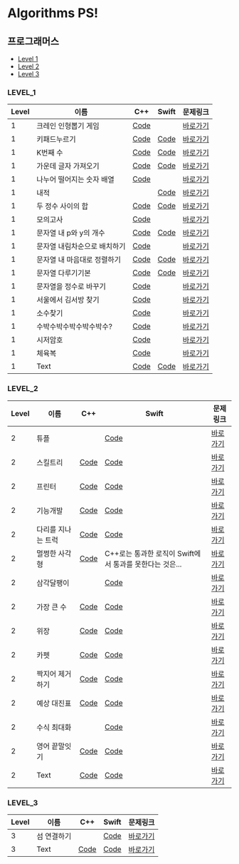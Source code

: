 # Algorithms PS!

## 프로그래머스

* [Level 1](https://github.com/Sueaty/Algorithms_PS#LEVEL_1)
* [Level 2](https://github.com/Sueaty/Algorithms_PS#LEVEL_2)
* [Level 3](https://github.com/Sueaty/Algorithms_PS#LEVEL_3)

### LEVEL_1

| Level | 이름        | C++      | Swift | 문제링크 |
| ----  | --------   | -------- | -------- |-------- |
| 1 | 크레인 인형뽑기 게임 | [Code](https://github.com/Sueaty/Algorithms_PS/blob/master/Programmers/크레인인형뽑기게임.cpp)     |    | [바로가기](https://programmers.co.kr/learn/courses/30/lessons/64061) |
| 1 | 키패드누르기 | [Code](https://github.com/Sueaty/Algorithms_PS/blob/master/Programmers/키패드누르기.cpp)     | [Code](https://github.com/Sueaty/Algorithms_PS/blob/master/Programmers/키패드누르기.swift)     | [바로가기](https://programmers.co.kr/learn/courses/30/lessons/67256) |
| 1 | K번째 수 | [Code](https://github.com/Sueaty/Algorithms_PS/blob/master/Programmers/K번째수.cpp)     | [Code](https://github.com/Sueaty/Algorithms_PS/blob/master/Programmers/K번째수.swift)     | [바로가기](https://programmers.co.kr/learn/courses/30/lessons/42748) |
| 1 | 가운데 글자 가져오기 | [Code](https://github.com/Sueaty/Algorithms_PS/blob/master/Programmers/가운데글자가져오기.cpp)     | [Code](https://github.com/Sueaty/Algorithms_PS/blob/master/Programmers/가운데글자가져오기.swift)     | [바로가기](https://programmers.co.kr/learn/courses/30/lessons/12903) |
| 1 | 나누어 떨어지는 숫자 배열 | [Code](https://github.com/Sueaty/Algorithms_PS/blob/master/Programmers/나누어떨어지는숫자배열.cpp)     |      | [바로가기](https://programmers.co.kr/learn/courses/30/lessons/12910) |
| 1 | 내적 |    | [Code](https://github.com/Sueaty/Algorithms_PS/blob/master/Programmers/내적.swift) | [바로가기](https://programmers.co.kr/learn/courses/30/lessons/70128) |
| 1 | 두 정수 사이의 합 | [Code](https://github.com/Sueaty/Algorithms_PS/blob/master/Programmers/두정수사이의합.cpp) | [Code](https://github.com/Sueaty/Algorithms_PS/blob/master/Programmers/두정수사이의합.swift)     | [바로가기](https://programmers.co.kr/learn/courses/30/lessons/12912) |
| 1 | 모의고사 | [Code](https://github.com/Sueaty/Algorithms_PS/blob/master/Programmers/모의고사.cpp)     |      | [바로가기](https://programmers.co.kr/learn/courses/30/lessons/42840) |
| 1 | 문자열 내 p와 y의 개수 | [Code](https://github.com/Sueaty/Algorithms_PS/blob/master/Programmers/문자열내p와y의개수.cpp)     | [Code](https://github.com/Sueaty/Algorithms_PS/blob/master/Programmers/문자열내p와y의개수.swift)     | [바로가기](https://programmers.co.kr/learn/courses/30/lessons/12916) |
| 1 | 문자열 내림차순으로 배치하기 | [Code](https://github.com/Sueaty/Algorithms_PS/blob/master/Programmers/문자열내림차순으로배치하기.cpp)     |     | [바로가기](https://programmers.co.kr/learn/courses/30/lessons/12917) |
| 1 | 문자열 내 마음대로 정렬하기 | [Code](https://github.com/Sueaty/Algorithms_PS/blob/master/Programmers/문자열내마음대로정렬하기.cpp)     | [Code](https://github.com/Sueaty/Algorithms_PS/blob/master/Programmers/문자열내마음대로정렬하기.swift)     | [바로가기](https://programmers.co.kr/learn/courses/30/lessons/12915) |
| 1 | 문자열 다루기기본 | [Code](https://github.com/Sueaty/Algorithms_PS/blob/master/Programmers/문자열다루기기본.cpp)     | [Code](https://github.com/Sueaty/Algorithms_PS/blob/master/Programmers/문자열다루기기본.swift)     | [바로가기](https://programmers.co.kr/learn/courses/30/lessons/12918) |
| 1 | 문자열을 정수로 바꾸기 | [Code](https://github.com/Sueaty/Algorithms_PS/blob/master/Programmers/문자열을정수로바꾸기.cpp)     |    | [바로가기](https://programmers.co.kr/learn/courses/30/lessons/12925) |
| 1 | 서울에서 김서방 찾기 | [Code](https://github.com/Sueaty/Algorithms_PS/blob/master/Programmers/서울에서김서방찾기.cpp)     |   | [바로가기](https://programmers.co.kr/learn/courses/30/lessons/12919) |
| 1 | 소수찾기 | [Code](https://github.com/Sueaty/Algorithms_PS/blob/master/Programmers/소수찾기.cpp)     |     | [바로가기](https://programmers.co.kr/learn/courses/30/lessons/12921) |
| 1 | 수박수박수박수박수박수? | [Code](https://github.com/Sueaty/Algorithms_PS/blob/master/Programmers/수박수박수.cpp)     |    | [바로가기](https://programmers.co.kr/learn/courses/30/lessons/12922) |
| 1 | 시저암호 | [Code](https://github.com/Sueaty/Algorithms_PS/blob/master/Programmers/시저암호.cpp)     |      | [바로가기](https://programmers.co.kr/learn/courses/30/lessons/12926) |
| 1 | 체육복 | [Code](https://github.com/Sueaty/Algorithms_PS/blob/master/Programmers/체육복.cpp)     |      | [바로가기](https://programmers.co.kr/learn/courses/30/lessons/42862) |
| 1 | Text       | [Code]()     | [Code]()     | [바로가기]() |

### LEVEL_2

| Level | 이름        | C++      | Swift | 문제링크 |
| ----  | --------   | -------- | -------- |-------- |
| 2 | 튜플 |      | [Code](https://github.com/Sueaty/Algorithms_PS/blob/master/Programmers/튜플.swift)     | [바로가기](https://programmers.co.kr/learn/courses/30/lessons/64065) |
| 2 | 스킬트리 | [Code](https://github.com/Sueaty/Algorithms_PS/blob/master/Programmers/스킬트리.cpp) | [Code](https://github.com/Sueaty/Algorithms_PS/blob/master/Programmers/스킬트리.swift)     | [바로가기](https://programmers.co.kr/learn/courses/30/lessons/49993) |
| 2 | 프린터 | [Code](https://github.com/Sueaty/Algorithms_PS/blob/master/Programmers/프린터.cpp)     | [Code](https://github.com/Sueaty/Algorithms_PS/blob/master/Programmers/프린터.swift)     | [바로가기](https://programmers.co.kr/learn/courses/30/lessons/42587) |
| 2 | 기능개발 | [Code](https://github.com/Sueaty/Algorithms_PS/blob/master/Programmers/프린터.cpp)     | [Code](https://github.com/Sueaty/Algorithms_PS/blob/master/Programmers/기능개발.swift)     | [바로가기](https://programmers.co.kr/learn/courses/30/lessons/42586) |
| 2 | 다리를 지나는 트럭 | [Code](https://github.com/Sueaty/Algorithms_PS/blob/master/Programmers/다리를지나는트럭.cpp)     | [Code](https://github.com/Sueaty/Algorithms_PS/blob/master/Programmers/다리를지나는트럭.swift)     | [바로가기](https://programmers.co.kr/learn/courses/30/lessons/42583) |
| 2 | 멀쩡한 사각형 | [Code](https://github.com/Sueaty/Algorithms_PS/blob/master/Programmers/멀쩡한사각형.cpp)     | C++로는 통과한 로직이 Swift에서 통과를 못한다는 것은... | [바로가기](https://programmers.co.kr/learn/courses/30/lessons/62048) |
| 2 | 삼각달팽이 |    | [Code](https://github.com/Sueaty/Algorithms_PS/blob/master/Programmers/삼각달팽이.swift) | [바로가기](https://programmers.co.kr/learn/courses/30/lessons/68645) |
| 2 | 가장 큰 수 | [Code](https://github.com/Sueaty/Algorithms_PS/blob/master/Programmers/가장큰수.cpp)     | [Code](https://github.com/Sueaty/Algorithms_PS/blob/master/Programmers/가장큰수.swift)     | [바로가기](https://programmers.co.kr/learn/courses/30/lessons/42746) |
| 2 | 위장 | [Code](https://github.com/Sueaty/Algorithms_PS/blob/master/Programmers/위장.cpp)     | [Code](https://github.com/Sueaty/Algorithms_PS/blob/master/Programmers/위장.swift)     | [바로가기](https://programmers.co.kr/learn/courses/30/lessons/42578) |
| 2 | 카펫 | [Code](https://github.com/Sueaty/Algorithms_PS/blob/master/Programmers/카펫.cpp)     | [Code](https://github.com/Sueaty/Algorithms_PS/blob/master/Programmers/카펫.swift)     | [바로가기](https://programmers.co.kr/learn/courses/30/lessons/42842) |
| 2 | 짝지어 제거하기 | [Code](https://github.com/Sueaty/Algorithms_PS/blob/master/Programmers/짝지어제거하기.cpp)     | [Code](https://github.com/Sueaty/Algorithms_PS/blob/master/Programmers/짝지어제거하기.swift)     | [바로가기](https://programmers.co.kr/learn/courses/30/lessons/12973) |
| 2 | 예상 대진표 | [Code](https://github.com/Sueaty/Algorithms_PS/blob/master/Programmers/예상대진표.cpp)     | [Code](https://github.com/Sueaty/Algorithms_PS/blob/master/Programmers/예상대진표.swift)     | [바로가기](https://programmers.co.kr/learn/courses/30/lessons/12985) |
| 2 | 수식 최대화 |   | [Code](https://github.com/Sueaty/Algorithms_PS/blob/master/Programmers/수식최대화.swift)     | [바로가기](https://programmers.co.kr/learn/courses/30/lessons/67257) |
| 2 | 영어 끝말잇기 | [Code](https://github.com/Sueaty/Algorithms_PS/blob/master/Programmers/영어끝말잇기.cpp)     | [Code](https://github.com/Sueaty/Algorithms_PS/blob/master/Programmers/영어끝말잇기.swift)     | [바로가기](https://programmers.co.kr/learn/courses/30/lessons/12981) |
| 2 | Text       | [Code]()     | [Code]()     | [바로가기]() |

### LEVEL_3

| Level | 이름        | C++      | Swift | 문제링크 |
| ----  | --------   | -------- | -------- |-------- |
| 3 | 섬 연결하기  |   | [Code](https://github.com/Sueaty/Algorithms_PS/blob/master/Programmers/섬연결하기.swift)     | [바로가기](https://programmers.co.kr/learn/courses/30/lessons/42861) |
| 3 | Text       | [Code]()     | [Code]()     | [바로가기]() |
